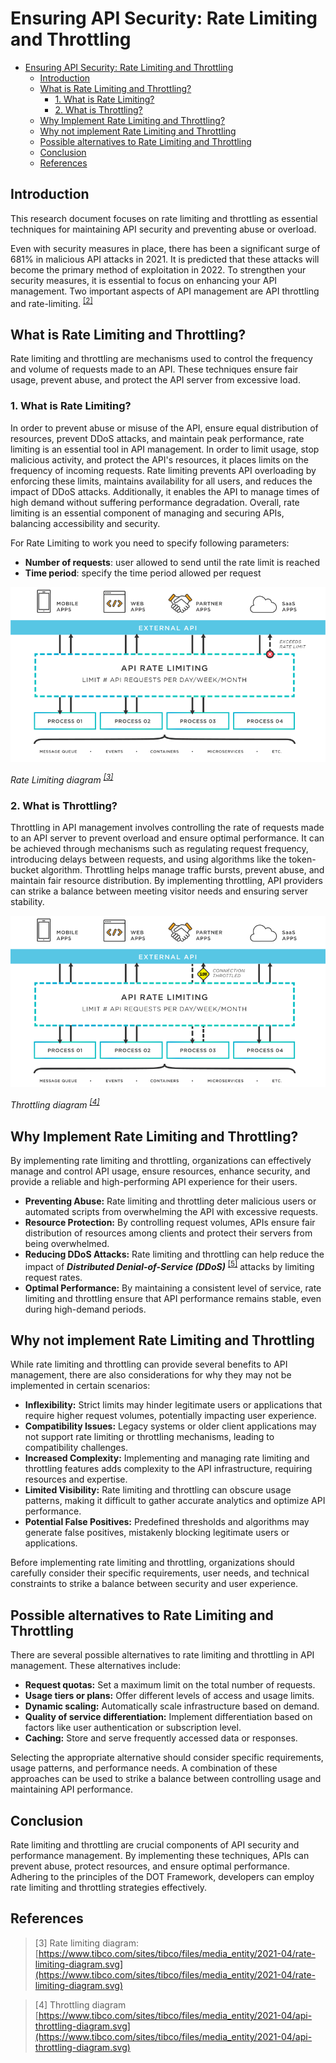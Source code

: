 # Ensuring API Security: Rate Limiting and Throttling

- [Ensuring API Security: Rate Limiting and Throttling](#ensuring-api-security-rate-limiting-and-throttling)
  - [Introduction](#introduction)
  - [What is Rate Limiting and Throttling?](#what-is-rate-limiting-and-throttling)
    - [1. What is Rate Limiting?](#1-what-is-rate-limiting)
    - [2. What is Throttling?](#2-what-is-throttling)
  - [Why Implement Rate Limiting and Throttling?](#why-implement-rate-limiting-and-throttling)
  - [Why not implement Rate Limiting and Throttling](#why-not-implement-rate-limiting-and-throttling)
  - [Possible alternatives to Rate Limiting and Throttling](#possible-alternatives-to-rate-limiting-and-throttling)
  - [Conclusion](#conclusion)
  - [References](#references)


## Introduction

This research document focuses on rate limiting and throttling as essential techniques for maintaining API security and preventing abuse or overload. 
<br>

Even with security measures in place, there has been a significant surge of 681% in malicious API attacks in 2021. It is predicted that these attacks will become the primary method of exploitation in 2022. To strengthen your security measures, it is essential to focus on enhancing your API management. Two important aspects of API management are API throttling and rate-limiting. <sup>[[2]](#1-the-dot-framework---ict-research-methods)</sup>
<br>

## What is Rate Limiting and Throttling?

Rate limiting and throttling are mechanisms used to control the frequency and volume of requests made to an API. These techniques ensure fair usage, prevent abuse, and protect the API server from excessive load.

### 1. What is Rate Limiting?

In order to prevent abuse or misuse of the API, ensure equal distribution of resources, prevent DDoS attacks, and maintain peak performance, rate limiting is an essential tool in API management. In order to limit usage, stop malicious activity, and protect the API's resources, it places limits on the frequency of incoming requests. Rate limiting prevents API overloading by enforcing these limits, maintains availability for all users, and reduces the impact of DDoS attacks. Additionally, it enables the API to manage times of high demand without suffering performance degradation. Overall, rate limiting is an essential component of managing and securing APIs, balancing accessibility and security.

<!-- Rate limiting sets restrictions on the number of requests a client or user can make within a specific time frame. It helps maintain optimal resource allocation, performance, and availability of the API. -->

For Rate Limiting to work you need to specify following parameters:
- **Number of requests**: user allowed to send until the rate limit is reached
- **Time period**: specify the time period allowed per request

![Rate Limiting](./imgs/rate-limiting-diagram.png)

*Rate Limiting diagram <sup>[[3]](https://www.tibco.com/sites/tibco/files/media_entity/2021-04/rate-limiting-diagram.svg)</sup>*



### 2. What is Throttling?

Throttling in API management involves controlling the rate of requests made to an API server to prevent overload and ensure optimal performance. It can be achieved through mechanisms such as regulating request frequency, introducing delays between requests, and using algorithms like the token-bucket algorithm. Throttling helps manage traffic bursts, prevent abuse, and maintain fair resource distribution. By implementing throttling, API providers can strike a balance between meeting visitor needs and ensuring server stability.

![Rate Limiting](./imgs/api-throttling-diagram.png)

*Throttling diagram <sup>[[4]](https://www.tibco.com/sites/tibco/files/media_entity/2021-04/api-throttling-diagram.svg)</sup>*

## Why Implement Rate Limiting and Throttling?

By implementing rate limiting and throttling, organizations can effectively manage and control API usage, ensure resources, enhance security, and provide a reliable and high-performing API experience for their users.

- **Preventing Abuse:** Rate limiting and throttling deter malicious users or automated scripts from overwhelming the API with excessive requests.
- **Resource Protection:** By controlling request volumes, APIs ensure fair distribution of resources among clients and protect their servers from being overwhelmed.
- **Reducing DDoS Attacks:** Rate limiting and throttling can help reduce the impact of ***Distributed Denial-of-Service (DDoS)*** <sup>[[5]](https://www.cloudflare.com/learning/ddos/what-is-a-ddos-attack/)</sup> attacks by limiting request rates.
- **Optimal Performance:** By maintaining a consistent level of service, rate limiting and throttling ensure that API performance remains stable, even during high-demand periods.

## Why not implement Rate Limiting and Throttling

While rate limiting and throttling can provide several benefits to API management, there are also considerations for why they may not be implemented in certain scenarios:

- **Inflexibility:** Strict limits may hinder legitimate users or applications that require higher request volumes, potentially impacting user experience.
- **Compatibility Issues:** Legacy systems or older client applications may not support rate limiting or throttling mechanisms, leading to compatibility challenges.
- **Increased Complexity:** Implementing and managing rate limiting and throttling features adds complexity to the API infrastructure, requiring resources and expertise.
- **Limited Visibility:** Rate limiting and throttling can obscure usage patterns, making it difficult to gather accurate analytics and optimize API performance.
- **Potential False Positives:** Predefined thresholds and algorithms may generate false positives, mistakenly blocking legitimate users or applications.

Before implementing rate limiting and throttling, organizations should carefully consider their specific requirements, user needs, and technical constraints to strike a balance between security and user experience.

## Possible alternatives to Rate Limiting and Throttling

There are several possible alternatives to rate limiting and throttling in API management. These alternatives include:

- **Request quotas:** Set a maximum limit on the total number of requests.
- **Usage tiers or plans:** Offer different levels of access and usage limits.
- **Dynamic scaling:** Automatically scale infrastructure based on demand.
- **Quality of service differentiation:** Implement differentiation based on factors like user authentication or subscription level.
- **Caching:** Store and serve frequently accessed data or responses.

Selecting the appropriate alternative should consider specific requirements, usage patterns, and performance needs. A combination of these approaches can be used to strike a balance between controlling usage and maintaining API performance.

## Conclusion

Rate limiting and throttling are crucial components of API security and performance management. By implementing these techniques, APIs can prevent abuse, protect resources, and ensure optimal performance. Adhering to the principles of the DOT Framework, developers can employ rate limiting and throttling strategies effectively.

## References
<!-- > [1] <a name="DOT_Framework">[The DOT Framework - ICT research methods](https://ictresearchmethods.nl/The_DOT_Framework)</a> -->

<!-- > [2] [Rate limiting and throttling](https://www.achieveinternet.com/post/api-throttling-vs-rate-limiting) -->

> [3] Rate limiting diagram: [https://www.tibco.com/sites/tibco/files/media_entity/2021-04/rate-limiting-diagram.svg](https://www.tibco.com/sites/tibco/files/media_entity/2021-04/rate-limiting-diagram.svg)

> [4] Throttling diagram [https://www.tibco.com/sites/tibco/files/media_entity/2021-04/api-throttling-diagram.svg](https://www.tibco.com/sites/tibco/files/media_entity/2021-04/api-throttling-diagram.svg)



